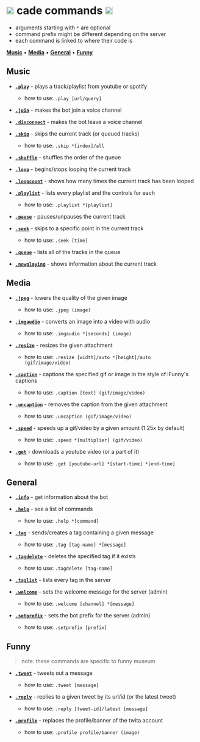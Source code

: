 # <img src='https://i.imgur.com/yxm0XNL.gif' width='20'> cade commands <img src='https://i.imgur.com/yxm0XNL.gif' width='20'>
-  arguments starting with `*` are optional<br>
-  command prefix might be different depending on the server<br>
-  each command is linked to where their code is

[**Music**](#music) • [**Media**](#media) • [**General**](#general) • [**Funny**](#funny)


## Music
-  [**`.play`**](https://github.com/source64/cade/blob/main/cogs/music.py#L80) - plays a track/playlist from youtube or spotify
   -  how to use: `.play [url/query]`

-  [**`.join`**](https://github.com/source64/cade/blob/main/cogs/music.py#L132) - makes the bot join a voice channel

-  [**`.disconnect`**](https://github.com/source64/cade/blob/main/cogs/music.py#L148) - makes the bot leave a voice channel

-  [**`.skip`**](https://github.com/source64/cade/blob/main/cogs/music.py#L163) - skips the current track (or queued tracks)
   -  how to use: `.skip *[index]/all`

-  [**`.shuffle`**](https://github.com/source64/cade/blob/main/cogs/music.py#L244) - shuffles the order of the queue

-  [**`.loop`**](https://github.com/source64/cade/blob/main/cogs/music.py#L262) - begins/stops looping the current track

-  [**`.loopcount`**](https://github.com/source64/cade/blob/main/cogs/music.py#L280) - shows how many times the current track has been looped

-  [**`.playlist`**](https://github.com/source64/cade/blob/main/cogs/music.py#L292) - lists every playlist and the controls for each
   -  how to use: `.playlist *[playlist]`

-  [**`.pause`**](https://github.com/source64/cade/blob/main/cogs/music.py#L313) - pauses/unpauses the current track

-  [**`.seek`**](https://github.com/source64/cade/blob/main/cogs/music.py#L327) - skips to a specific point in the current track
   -  how to use: `.seek [time]`

-  [**`.queue`**](https://github.com/source64/cade/blob/main/cogs/music.py#L377) - lists all of the tracks in the queue

-  [**`.nowplaying`**](https://github.com/source64/cade/blob/main/cogs/music.py#L391) - shows information about the current track


## Media
-  [**`.jpeg`**](https://github.com/source64/cade/blob/main/cogs/media.py#L45) - lowers the quality of the given image
   -  how to use: `.jpeg (image)`

-  [**`.imgaudio`**](https://github.com/source64/cade/blob/main/cogs/media.py#L59) - converts an image into a video with audio
   -  how to use: `.imgaudio *[seconds] (image)`

-  [**`.resize`**](https://github.com/source64/cade/blob/main/cogs/media.py#L185) - resizes the given attachment
   -  how to use: `.resize [width]/auto *[height]/auto (gif/image/video)`

-  [**`.caption`**](https://github.com/source64/cade/blob/main/cogs/media.py#L226) - captions the specified gif or image in the style of iFunny's captions
   -  how to use: `.caption [text] (gif/image/video)`

-  [**`.uncaption`**](https://github.com/source64/cade/blob/main/cogs/media.py#L238) - removes the caption from the given attachment
   -  how to use: `.uncaption (gif/image/video)`

-  [**`.speed`**](https://github.com/source64/cade/blob/main/cogs/media.py#L250) - speeds up a gif/video by a given amount (1.25x by default)
   -  how to use: `.speed *[multiplier] (gif/video)`

-  [**`.get`**](https://github.com/source64/cade/blob/main/cogs/media.py#L273) - downloads a youtube video (or a part of it)
   -  how to use: `.get [youtube-url] *[start-time] *[end-time]`


## General
-  [**`.info`**](https://github.com/source64/cade/blob/main/cogs/general.py#L77) - get information about the bot

-  [**`.help`**](https://github.com/source64/cade/blob/main/cogs/general.py#L119) - see a list of commands
   -  how to use: `.help *[command]`

-  [**`.tag`**](https://github.com/source64/cade/blob/main/cogs/general.py#L159) - sends/creates a tag containing a given message
   -  how to use: `.tag [tag-name] *[message]`

-  [**`.tagdelete`**](https://github.com/source64/cade/blob/main/cogs/general.py#L183) - deletes the specified tag if it exists
   -  how to use: `.tagdelete [tag-name]`

-  [**`.taglist`**](https://github.com/source64/cade/blob/main/cogs/general.py#L200) - lists every tag in the server

-  [**`.welcome`**](https://github.com/source64/cade/blob/main/cogs/general.py#L214) - sets the welcome message for the server (admin)
   -  how to use: `.welcome [channel] *[message]`

-  [**`.setprefix`**](https://github.com/source64/cade/blob/main/cogs/general.py#L235) - sets the bot prefix for the server (admin)
   -  how to use: `.setprefix [prefix]`


## Funny
> note: these commands are specific to funny museum
-  [**`.tweet`**](https://github.com/source64/cade/blob/main/cogs/funny.py#L51) - tweets out a message
   -  how to use: `.tweet [message]`

-  [**`.reply`**](https://github.com/source64/cade/blob/main/cogs/funny.py#L68) - replies to a given tweet by its url/id (or the latest tweet)
   -  how to use: `.reply [tweet-id]/latest [message]`

-  [**`.profile`**](https://github.com/source64/cade/blob/main/cogs/funny.py#L125) - replaces the profile/banner of the twita account
   -  how to use: `.profile profile/banner (image)`